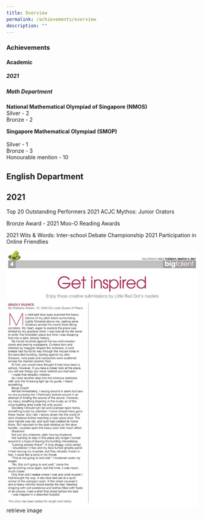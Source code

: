 ```yaml
---
title: Overview
permalink: /achievements/overview
description: ""
---
```

### Achievements

#### Academic

##### 2021

##### Math Department

**National Mathematical Olympiad of Singapore (NMOS)**  <br>
Silver - 2 <br>
Bronze - 2

  

**Singapore Mathematical Olympiad (SMOP)**  
<br> Silver - 1 
<br> Bronze - 3
 <br> Honourable mention - 10

English Department
------------------

2021
----

Top 20 Outstanding Performers 2021 ACJC Mythos: Junior Orators  

  

Bronze Award - 2021 Moo-O Reading Awards

  

2021 Wits & Words: Inter-school Debate Championship 2021 Participation in Online Friendlies  
  

![](/images/Shahana%209%20March.png) retrieve image